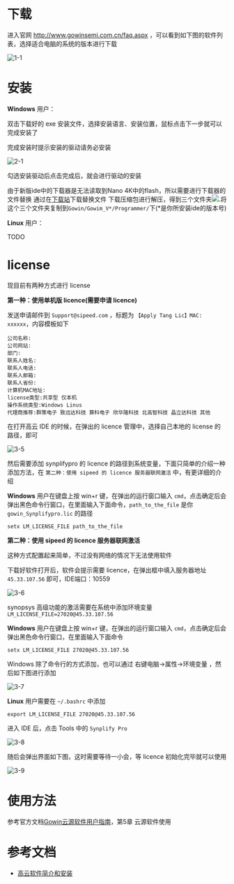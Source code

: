 # 下载

进入官网 http://www.gowinsemi.com.cn/faq.aspx ，可以看到如下图的软件列表，选择适合电脑的系统的版本进行下载

![1-1](./../../../assets/gowin_down.png)

# 安装

**Windows** 用户：

双击下载好的 exe 安装文件，选择安装语言、安装位置，鼠标点击下一步就可以完成安装了

完成安装时提示安装的驱动请务必安装

![2-1](./../../../assets/gowin_install.png)

勾选安装驱动后点击完成后，就会进行驱动的安装

由于新版ide中的下载器是无法读取到Nano 4K中的flash，所以需要进行下载器的文件替换
通过在[下载站](https://dl.sipeed.com/shareURL/TANG/Nano%204K/IDE)下载替换文件
下载压缩包进行解压，得到三个文件夹![](./../../../assets/Nano-4K/4K-ide.png).将这个三个文件夹复制到`Gowin/Gowim_V*/Programmer/`下(*是你所安装ide的版本号)

**Linux** 用户：

TODO

# license

现目前有两种方式进行 license

**第一种：使用单机版 licence(需要申请 licence)**

发送申请邮件到 `Support@sipeed.com` ，标题为 `【Apply Tang Lic】MAC: xxxxxx`，内容模板如下

```
公司名称:
公司网站:
部门:
联系人姓名:
联系人电话:
联系人邮箱:
联系人省份:
计算机MAC地址:
license类型:共享型 仅本机
操作系统类型:Windows Linus
代理商推荐:群策电子 致远达科技 算科电子 欣华隆科技 北高智科技 晶立达科技 其他
```

在打开高云 IDE 的时候，在弹出的 licence 管理中，选择自己本地的 license 的路径，即可

![3-5](./../../../assets/lic_file_5.png)

然后需要添加 synplifypro 的 licence 的路径到系统变量，下面只简单的介绍一种添加方法，在 `第二种：使用 sipeed 的 licence 服务器联网激活` 中，有更详细的介绍

**Windows** 用户在键盘上按 win+r 键，在弹出的运行窗口输入 `cmd`，点击确定后会弹出黑色命令行窗口，在里面输入下面命令，`path_to_the_file` 是你 `gowin_Synplifypro.lic` 的路径

```
setx LM_LICENSE_FILE path_to_the_file
```

**第二种：使用 sipeed 的 licence 服务器联网激活**

这种方式配置起来简单，不过没有网络的情况下无法使用软件

下载好软件打开后，软件会提示需要 licence，在弹出框中填入服务器地址 `45.33.107.56` 即可，IDE端口：10559

![3-6](./../../../assets/lic_remote_1.png)

synopsys 高级功能的激活需要在系统中添加环境变量 `LM_LICENSE_FILE=27020@45.33.107.56`

**Windows** 用户在键盘上按 win+r 键，在弹出的运行窗口输入 `cmd`，点击确定后会弹出黑色命令行窗口，在里面输入下面命令

```
setx LM_LICENSE_FILE 27020@45.33.107.56
```

Windows 除了命令行的方式添加，也可以通过 右键电脑->属性->环境变量 ，然后如下图进行添加

![3-7](./../../../assets/lic_remote_2.png)

**Linux** 用户需要在 `~/.bashrc` 中添加

```
export LM_LICENSE_FILE 27020@45.33.107.56
```

进入 IDE 后，点击 Tools 中的 `Synplify Pro`

![3-8](./../../../assets/lic_remote_3.png)

随后会弹出界面如下图，这时需要等待一小会，等 licence 初始化完毕就可以使用

![3-9](./../../../assets/lic_remote_4.png)

# 使用方法

参考官方文档[Gowin云源软件用户指南](http://cdn.gowinsemi.com.cn/SUG100-1.8_Gowin%E4%BA%91%E6%BA%90%E8%BD%AF%E4%BB%B6%E7%94%A8%E6%88%B7%E6%8C%87%E5%8D%97.pdf)，第5章 云源软件使用

# 参考文档

+ [高云软件简介和安装](http://cdn.gowinsemi.com.cn/%E9%AB%98%E4%BA%91%E8%BD%AF%E4%BB%B6%E7%AE%80%E4%BB%8B%E5%92%8C%E5%AE%89%E8%A3%85.pdf)

